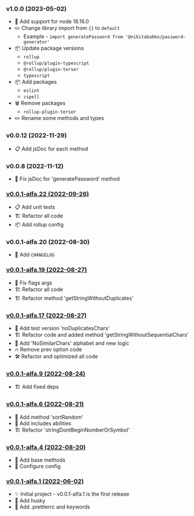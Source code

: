 ### v1.0.0 (2023-05-02)

- 🚀 Add support for node 18.16.0
- ✏️ Change library import from `{}` to `default`
    - Example - `import generatePassword from '@nikitababko/password-generator'`
- 📦 Update package versions
    - `rollup`
    - `@rollup/plugin-typescript`
    - `@rollup/plugin-terser`
    - `typescript`
- 📦 Add packages
    - `eslint`
    - `cspell`
- 🗑 Remove packages
    - `rollup-plugin-terser`
- ✏️ Rename some methods and types

### v0.0.12 (2022-11-29)

- 📋 Add jsDoc for each method

### v0.0.8 (2022-11-12)

- 🔧 Fix jsDoc for 'generatePassword' method

### [v0.0.1-alfa.22 (2022-09-26)](https://github.com/nikitababko/password-generator/tree/76dca230389dd0ac4c24ad9761e6f9597d7896ea)

- 📋 Add unit tests
- 🏗️ Refactor all code
- 📦 Add rollup config

### v0.0.1-alfa.20 (2022-08-30)

- 📝 Add `CHANGELOG`

### [v0.0.1-alfa.19 (2022-08-27)](https://github.com/nikitababko/password-generator/tree/47564cb5c8d051656ef6170518ce3d1e63d172a5)

- 🔧 Fix flags args
- 🏗️ Refactor all code
- 🏗️ Refactor method 'getStringWithoutDuplicates'

### [v0.0.1-alfa.17 (2022-08-27)](https://github.com/nikitababko/password-generator/tree/b2745bf726bfb505a93308e65da73a2488805778)

- 🔧 Add test version 'noDuplicatesChars'
- 🏗️ Refactor code and added method 'getStringWithoutSequentialChars'
- 🚀 Add 'NoSimilarChars' alphabet and new logic
- 🔥 Remove prev option code
- 🛠 Refactor and optimized all code

### [v0.0.1-alfa.9 (2022-08-24)](https://github.com/nikitababko/password-generator/tree/0f93cf811903f4b7a8b5097b68a553580f6fc3e8)

- 🏗️ Add fixed deps

### [v0.0.1-alfa.6 (2022-08-21)](https://github.com/nikitababko/password-generator/tree/686d3e07baf88494cdbacad5386d91e15855573c)

- 🚀 Add method 'sortRandom'
- 🚀 Add includes abilities
- 🏗️ Refactor 'stringDontBeginNumberOrSymbol'

### [v0.0.1-alfa.4 (2022-08-20)](https://github.com/nikitababko/password-generator/tree/2286792c009cd43c65f2ddd768057acf3f6c8547)

- 🚀 Add base methods
- 🔧 Configure config

### [v0.0.1-alfa.1 (2022-06-02)](https://github.com/nikitababko/password-generator/tree/1ad6ef4ac8649350b76614113d1d93c81a4939a0)

- ✨ Initial project - v0.0.1-alfa.1 is the first release
- 🚀 Add husky
- 📝 Add .prettierrc and keywords
